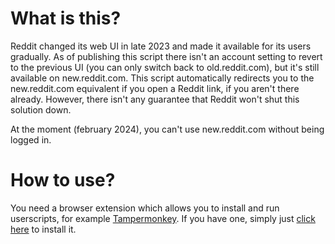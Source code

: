 # What is this?
Reddit changed its web UI in late 2023 and made it available for its users gradually. As of publishing this script there isn't an account setting to revert to the previous UI (you can only switch back to old.reddit.com), but it's still available on new.reddit.com. This script automatically redirects you to the new.reddit.com equivalent if you open a Reddit link, if you aren't there already. However, there isn't any guarantee that Reddit won't shut this solution down.

At the moment (february 2024), you can't use new.reddit.com without being logged in.

# How to use?
You need a browser extension which allows you to install and run userscripts, for example [Tampermonkey](https://www.tampermonkey.net/). If you have one, simply just [click here](https://github.com/GyDavid22/Redirect-to-new.reddit.com/raw/main/reddit.user.js) to install it.
